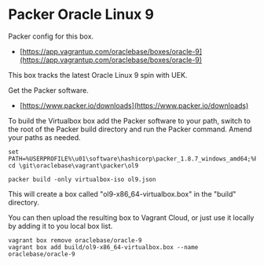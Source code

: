 # Packer Oracle Linux 9

Packer config for this box.

* [https://app.vagrantup.com/oraclebase/boxes/oracle-9](https://app.vagrantup.com/oraclebase/boxes/oracle-9)

This box tracks the latest Oracle Linux 9 spin with UEK.

Get the Packer software.

* [https://www.packer.io/downloads](https://www.packer.io/downloads)

To build the Virtualbox box add the Packer software to your path, switch to the root of the Packer build directory and run the Packer command. Amend your paths as needed.

```
set PATH=%USERPROFILE%\u01\software\hashicorp\packer_1.8.7_windows_amd64;%PATH%
cd \git\oraclebase\vagrant\packer\ol9

packer build -only virtualbox-iso ol9.json
```

This will create a box called "ol9-x86_64-virtualbox.box" in the "build" directory.

You can then upload the resulting box to Vagrant Cloud, or just use it locally by adding it to you local box list.

```
vagrant box remove oraclebase/oracle-9
vagrant box add build/ol9-x86_64-virtualbox.box --name oraclebase/oracle-9
```
